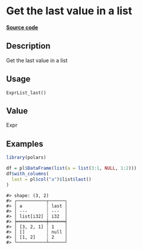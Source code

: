 

# Get the last value in a list

[**Source code**](https://github.com/pola-rs/r-polars/tree/d562252dbb77de7e06ca3e6150d74a2c709763bc/R/expr__list.R#L216)

## Description

Get the last value in a list

## Usage

<pre><code class='language-R'>ExprList_last()
</code></pre>

## Value

Expr

## Examples

``` r
library(polars)

df = pl$DataFrame(list(a = list(3:1, NULL, 1:2)))
df$with_columns(
  last = pl$col("a")$list$last()
)
```

    #> shape: (3, 2)
    #> ┌───────────┬──────┐
    #> │ a         ┆ last │
    #> │ ---       ┆ ---  │
    #> │ list[i32] ┆ i32  │
    #> ╞═══════════╪══════╡
    #> │ [3, 2, 1] ┆ 1    │
    #> │ []        ┆ null │
    #> │ [1, 2]    ┆ 2    │
    #> └───────────┴──────┘
